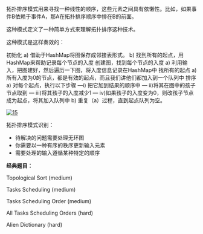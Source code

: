 拓扑排序模式用来寻找一种线性的顺序，这些元素之间具有依懒性。比如，如果事件B依赖于事件A，那A在拓扑排序顺序中排在B的前面。

这种模式定义了一种简单方式来理解拓扑排序这种技术。

这种模式是这样奏效的：

初始化
a) 借助于HashMap将图保存成邻接表形式。
b) 找到所有的起点，用HashMap来帮助记录每个节点的入度
创建图，找到每个节点的入度
a) 利用输入，把图建好，然后遍历一下图，将入度信息记录在HashMap中
找所有的起点
a) 所有入度为0的节点，都是有效的起点，而且我们讲他们都加入到一个队列中
排序
a) 对每个起点，执行以下步骤
—i) 把它加到结果的顺序中
— ii)将其在图中的孩子节点取到
— iii)将其孩子的入度减少1
— iv)如果孩子的入度变为0，则改孩子节点成为起点，将其加入队列中
b) 重复（a）过程，直到起点队列为空。


<a href="https://ibb.co/Q6jwsFh"><img src="https://i.ibb.co/qRFQbMh/15.jpg" alt="15" border="0"></a>


拓扑排序模式识别：

* 待解决的问题需要处理无环图
* 你需要以一种有序的秩序更新输入元素
* 需要处理的输入遵循某种特定的顺序

**经典题目：**

Topological Sort (medium)

Tasks Scheduling (medium)

Tasks Scheduling Order (medium)

All Tasks Scheduling Orders (hard)

Alien Dictionary (hard)
